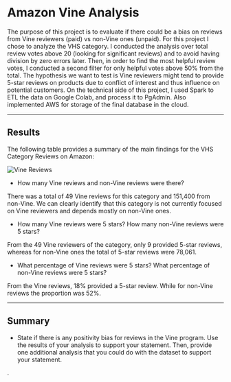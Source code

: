 # Amazon Vine Analysis

The purpose of this project is to evaluate if there could be a bias on reviews from Vine reviewers (paid) vs non-Vine ones (unpaid). For this project I chose to analyze the VHS category. I conducted the analysis over total review votes above 20 (looking for significant reviews) and to avoid having division by zero errors later. Then, in order to find the most helpful review votes, I conducted a second filter for only helpful votes above 50% from the total. The hypothesis we want to test is Vine reviewers might tend to provide 5-star reviews on products due to conflict of interest and thus influence on potential customers. On the technical side of this project, I used Spark to ETL the data on Google Colab, and process it to PgAdmin. Also implemented AWS for storage of the final database in the cloud.


---


## Results

The following table provides a summary of the main findings for the VHS Category Reviews on Amazon:

![Vine Reviews](https://user-images.githubusercontent.com/113866707/215303097-ae19099c-7d7c-4cb6-9d68-59403c2e3727.png)


* How many Vine reviews and non-Vine reviews were there?

There was a total of 49 Vine reviews for this category and 151,400 from non-Vine. We can clearly identify that this category is not currently focused on Vine reviewers and depends mostly on non-Vine ones.


* How many Vine reviews were 5 stars? How many non-Vine reviews were 5 stars?

From the 49 Vine reviewers of the category, only 9 provided 5-star reviews, whereas for non-Vine ones the total of 5-star reviews were 78,061.


* What percentage of Vine reviews were 5 stars? What percentage of non-Vine reviews were 5 stars?

From the Vine reviews, 18% provided a 5-star review. While for non-Vine reviews the proportion was 52%.


---

## Summary

* State if there is any positivity bias for reviews in the Vine program. Use the results of your analysis to support your statement. Then, provide one additional analysis that you could do with the dataset to support your statement.

.
